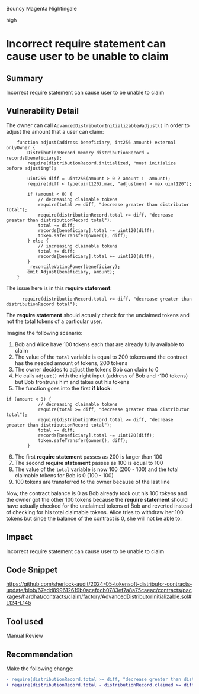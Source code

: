 Bouncy Magenta Nightingale

high

# Incorrect require statement can cause user to be unable to claim

## Summary
Incorrect require statement can cause user to be unable to claim
## Vulnerability Detail
The owner can call `AdvancedDistributorInitializable#adjust()` in order to adjust the amount that a user can claim:
```solidity
    function adjust(address beneficiary, int256 amount) external onlyOwner {
        DistributionRecord memory distributionRecord = records[beneficiary];
        require(distributionRecord.initialized, "must initialize before adjusting");

        uint256 diff = uint256(amount > 0 ? amount : -amount);
        require(diff < type(uint120).max, "adjustment > max uint120");

        if (amount < 0) {
            // decreasing claimable tokens
            require(total >= diff, "decrease greater than distributor total");
            require(distributionRecord.total >= diff, "decrease greater than distributionRecord total");
            total -= diff;
            records[beneficiary].total -= uint120(diff);
            token.safeTransfer(owner(), diff);
        } else {
            // increasing claimable tokens
            total += diff;
            records[beneficiary].total += uint120(diff);
        }
        _reconcileVotingPower(beneficiary);
        emit Adjust(beneficiary, amount);
    }
```
The issue here is in this  __require statement__:
```solidity
      require(distributionRecord.total >= diff, "decrease greater than distributionRecord total");
```
The __require statement__ should actually check for the unclaimed tokens and not the total tokens of a particular user.

Imagine the following scenario:
1. Bob and Alice have 100 tokens each that are already fully available to claim
2. The value of the `total` variable is equal to 200 tokens and the contract has the needed amount of tokens, 200 tokens
3. The owner decides to adjust the tokens Bob can claim to 0
4. He calls `adjust()` with the right input (address of Bob and -100 tokens) but Bob frontruns him and takes out his tokens
5. The function goes into the first __if block__:
```solidity
if (amount < 0) {
            // decreasing claimable tokens
            require(total >= diff, "decrease greater than distributor total");
            require(distributionRecord.total >= diff, "decrease greater than distributionRecord total");
            total -= diff;
            records[beneficiary].total -= uint120(diff);
            token.safeTransfer(owner(), diff);
        }
```
6. The first __require statement__ passes as 200 is larger than 100
7. The second __require statement__ passes as 100 is equal to 100
8. The value of the `total` variable is now 100 (200 - 100) and the total claimable tokens for Bob is 0 (100 - 100)
9. 100 tokens are transferred to the owner because of the last line

Now, the contract balance is 0 as Bob already took out his 100 tokens and the owner got the other 100 tokens because the __require statement__ should have actually checked for the unclaimed tokens of Bob and reverted instead of checking for his total claimable tokens. Alice tries to withdraw her 100 tokens but since the balance of the contract is 0, she will not be able to.
## Impact
Incorrect require statement can cause user to be unable to claim
## Code Snippet
https://github.com/sherlock-audit/2024-05-tokensoft-distributor-contracts-update/blob/67edd899612619b0acefdcb0783ef7a8a75caeac/contracts/packages/hardhat/contracts/claim/factory/AdvancedDistributorInitializable.sol#L124-L145
## Tool used

Manual Review

## Recommendation
Make the following change:
```diff
- require(distributionRecord.total >= diff, "decrease greater than distributionRecord total");
+ require(distributionRecord.total - distributionRecord.claimed >= diff, "decrease greater than the unclaimed beneficiary tokens");
```